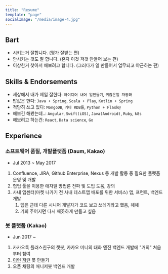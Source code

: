 ```yaml
---
title: "Resume"
template: "page"
socialImage: "/media/image-4.jpg"
---
```


## Bart

- 시키는거 잘합니다. (평가 잘받는 편)
- 안시키는 것도 잘 합니다. (혼자 이것 저것 만들어 보는 편)
- 이상한거 찾아서 해보려고 합니다. (그러다가 일 만들어서 업무되고 야근하는 편)

## Skills & Endorsements

- 세상에서 내가 제일 잘한다: `아이디어 내어 일만들기`, `귀찮은일 자동화`
- 밥값은 한다: `Java + Spring`, `Scala + Play`, `Kotlin + Spring`
- 적당히 쓰고 있다: `MongoDB`, `기타 RDB들`, `Python + Flask@`
- 해보긴 해봤는데..: `Angular`, `Swift(iOS)`, `Java(Android)`, `Ruby`, `k8s`
- 해보려고 하는건: `React`, `Data science`, `Go`

## Experience

### 소프트웨어 품질, 개발플랫폼 (Daum, Kakao)

- Jul 2013 ~ May 2017

1. Confluence, JIRA, Github Enterprise, Nexus 등 개발 활동 중 필요한 플랫폼 운영 및 개발
2. 협업 툴을 이용한 애자일 방법론 전파 및 도입 도움, 강의
3. 사내 앱센터(마켓 나가기 전 사내 테스트앱 배포를 위한 서비스) 앱, 프런트, 백엔드 개발
    1. 앱은 근데 다른 시니어 개발자가 코드 보고 쓰레기라고 했음, 헤헤
    2. 기회 주어지면 다시 깨끗하게 만들고 싶음

### 봇 플랫폼 (Kakao)

- Jun 2017 ~ 

1. 카카오톡 플러스친구의 챗봇, 카카오 미니의 대화 엔진 백엔드 개발에 "거의" 처음부터 참여
2. [이런](https://tess.dev/posts/kcdc-chat-bot) [저런](https://tess.dev/posts/cafe-bot) 봇 만들기
3. 오픈 채팅의 매니저봇 백엔드 개발